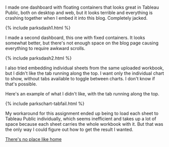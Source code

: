 
I made one dashboard with floating containers that looks great in Tableau Public, both on desktop and web, but it looks terrible and everything is crashing together when I embed it into this blog. Completely jacked.

{% include parksdash1.html %}


I made a second dashboard, this one with fixed containers. It looks somewhat better, but there's not enough space on the blog page causing everything to require awkward scrolls. 

{% include parksdash2.html %}


I also tried embedding individual sheets from the same uploaded workbook, but I didn't like the tab running along the top. I want only the individual chart to show, without tabs available to toggle between charts. I don't know if that's possible.

Here's an example of what I didn't like, with the tab running along the top.

{% include parkschart-tabfail.html %}


My workaround for this assignment ended up being to load each sheet to Tableau Public individually, which seems inefficient and takes up a lot of space because each sheet carries the whole workbook with it. But that was the only way I could figure out how to get the result I wanted. 


[There's no place like home](./index.md)
